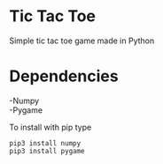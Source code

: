 # Tic Tac Toe
Simple tic tac toe game made in Python

# Dependencies<br/>
-Numpy<br/>
-Pygame<br/>

To install with pip type
```
pip3 install numpy
pip3 install pygame
```
